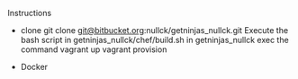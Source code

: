 Instructions

- clone git clone git@bitbucket.org:nullck/getninjas_nullck.git
Execute the bash script in getninjas_nullck/chef/build.sh
in getninjas_nullck exec the command
vagrant up
vagrant provision

- Docker

